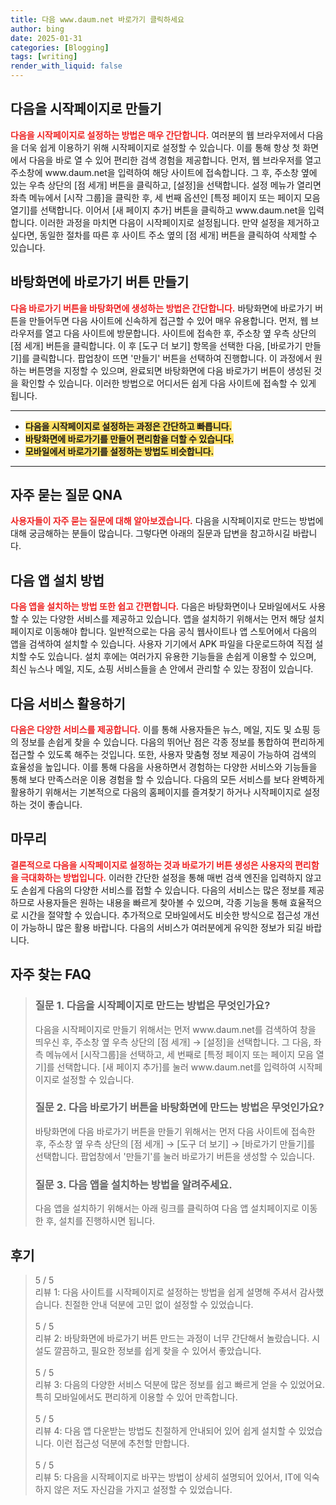```yaml
---
title: 다음 www.daum.net 바로가기 클릭하세요
author: bing
date: 2025-01-31
categories: [Blogging]
tags: [writing]
render_with_liquid: false
---
```



<h2 id='다음을 시작페이지로 만들기'>다음을 시작페이지로 만들기</h2>

<p><b><span style="color: #ee2323;">다음을 시작페이지로 설정하는 방법은 매우 간단합니다.</span></b> 여러분의 웹 브라우저에서 다음을 더욱 쉽게 이용하기 위해 시작페이지로 설정할 수 있습니다. 이를 통해 항상 첫 화면에서 다음을 바로 열 수 있어 편리한 검색 경험을 제공합니다. 먼저, 웹 브라우저를 열고 주소창에 www.daum.net을 입력하여 해당 사이트에 접속합니다. 그 후, 주소창 옆에 있는 우측 상단의 [점 세개] 버튼을 클릭하고, [설정]을 선택합니다. 설정 메뉴가 열리면 좌측 메뉴에서 [시작 그룹]을 클릭한 후, 세 번째 옵션인 [특정 페이지 또는 페이지 모음 열기]를 선택합니다. 이어서 [새 페이지 추가] 버튼을 클릭하고 www.daum.net을 입력합니다. 이러한 과정을 마치면 다음이 시작페이지로 설정됩니다. 만약 설정을 제거하고 싶다면, 동일한 절차를 따른 후 사이트 주소 옆의 [점 세개] 버튼을 클릭하여 삭제할 수 있습니다.</p>

<h2 id='바탕화면에 바로가기 버튼 만들기'>바탕화면에 바로가기 버튼 만들기</h2>

<p><b><span style="color: #ee2323;">다음 바로가기 버튼을 바탕화면에 생성하는 방법은 간단합니다.</span></b> 바탕화면에 바로가기 버튼을 만들어두면 다음 사이트에 신속하게 접근할 수 있어 매우 유용합니다. 먼저, 웹 브라우저를 열고 다음 사이트에 방문합니다. 사이트에 접속한 후, 주소창 옆 우측 상단의 [점 세개] 버튼을 클릭합니다. 이 후 [도구 더 보기] 항목을 선택한 다음, [바로가기 만들기]를 클릭합니다. 팝업창이 뜨면 '만들기' 버튼을 선택하여 진행합니다. 이 과정에서 원하는 버튼명을 지정할 수 있으며, 완료되면 바탕화면에 다음 바로가기 버튼이 생성된 것을 확인할 수 있습니다. 이러한 방법으로 어디서든 쉽게 다음 사이트에 접속할 수 있게 됩니다.</p>

<hr />

<ul>
    <li><b><span style="background-color: #ffe066;">다음을 시작페이지로 설정하는 과정은 간단하고 빠릅니다.</span></b></li>
    <li><b><span style="background-color: #ffe066;">바탕화면에 바로가기를 만들어 편리함을 더할 수 있습니다.</span></b></li>
    <li><b><span style="background-color: #ffe066;">모바일에서 바로가기를 설정하는 방법도 비슷합니다.</span></b></li>
</ul>

<hr />

<h2 id='자주 묻는 질문 QNA'>자주 묻는 질문 QNA</h2>

<p><b><span style="color: #ee2323;">사용자들이 자주 묻는 질문에 대해 알아보겠습니다.</span></b> 다음을 시작페이지로 만드는 방법에 대해 궁금해하는 분들이 많습니다. 그렇다면 아래의 질문과 답변을 참고하시길 바랍니다. </p>

<h2 id='다음 앱 설치 방법'>다음 앱 설치 방법</h2>

<p><b><span style="color: #ee2323;">다음 앱을 설치하는 방법 또한 쉽고 간편합니다.</span></b> 다음은 바탕화면이나 모바일에서도 사용할 수 있는 다양한 서비스를 제공하고 있습니다. 앱을 설치하기 위해서는 먼저 해당 설치페이지로 이동해야 합니다. 일반적으로는 다음 공식 웹사이트나 앱 스토어에서 다음의 앱을 검색하여 설치할 수 있습니다. 사용자 기기에서 APK 파일을 다운로드하여 직접 설치할 수도 있습니다. 설치 후에는 여러가지 유용한 기능들을 손쉽게 이용할 수 있으며, 최신 뉴스나 메일, 지도, 쇼핑 서비스들을 손 안에서 관리할 수 있는 장점이 있습니다.</p>

<h2 id='다음 서비스 활용하기'>다음 서비스 활용하기</h2>

<p><b><span style="color: #ee2323;">다음은 다양한 서비스를 제공합니다.</span></b> 이를 통해 사용자들은 뉴스, 메일, 지도 및 쇼핑 등의 정보를 손쉽게 찾을 수 있습니다. 다음의 뛰어난 점은 각종 정보를 통합하여 편리하게 접근할 수 있도록 해주는 것입니다. 또한, 사용자 맞춤형 정보 제공이 가능하여 검색의 효율성을 높입니다. 이를 통해 다음을 사용하면서 경험하는 다양한 서비스와 기능들을 통해 보다 만족스러운 이용 경험을 할 수 있습니다. 다음의 모든 서비스를 보다 완벽하게 활용하기 위해서는 기본적으로 다음의 홈페이지를 즐겨찾기 하거나 시작페이지로 설정하는 것이 좋습니다.</p>

<h2 id='마무리'>마무리</h2>

<p><b><span style="color: #ee2323;">결론적으로 다음을 시작페이지로 설정하는 것과 바로가기 버튼 생성은 사용자의 편리함을 극대화하는 방법입니다.</span></b> 이러한 간단한 설정을 통해 매번 검색 엔진을 입력하지 않고도 손쉽게 다음의 다양한 서비스를 접할 수 있습니다. 다음의 서비스는 많은 정보를 제공하므로 사용자들은 원하는 내용을 빠르게 찾아볼 수 있으며, 각종 기능을 통해 효율적으로 시간을 절약할 수 있습니다. 추가적으로 모바일에서도 비슷한 방식으로 접근성 개선이 가능하니 많은 활용 바랍니다. 다음의 서비스가 여러분에게 유익한 정보가 되길 바랍니다.</p>


<h2 id='자주_찾는_FAQ'>자주 찾는 FAQ</h2>
<div itemscope="" itemtype="https://schema.org/FAQPage"> 
<blockquote> 
<div itemscope="" itemprop="mainEntity" itemtype="https://schema.org/Question"> 
<h3 itemprop="name">질문 1. 다음을 시작페이지로 만드는 방법은 무엇인가요?</h3> 
<div itemscope="" itemprop="acceptedAnswer" itemtype="https://schema.org/Answer"> 
<span itemprop="text"> 
<p>다음을 시작페이지로 만들기 위해서는 먼저 www.daum.net를 검색하여 창을 띄우신 후, 주소창 옆 우측 상단의 [점 세개] → [설정]을 선택합니다. 그 다음, 좌측 메뉴에서 [시작그룹]을 선택하고, 세 번째로 [특정 페이지 또는 페이지 모음 열기]를 선택합니다. [새 페이지 추가]를 눌러 www.daum.net를 입력하여 시작페이지로 설정할 수 있습니다.</p> 
</span> 
</div> 
</div> 

<div itemscope="" itemprop="mainEntity" itemtype="https://schema.org/Question"> 
<h3 itemprop="name">질문 2. 다음 바로가기 버튼을 바탕화면에 만드는 방법은 무엇인가요?</h3> 
<div itemscope="" itemprop="acceptedAnswer" itemtype="https://schema.org/Answer"> 
<span itemprop="text"> 
<p>바탕화면에 다음 바로가기 버튼을 만들기 위해서는 먼저 다음 사이트에 접속한 후, 주소창 옆 우측 상단의 [점 세개] → [도구 더 보기] → [바로가기 만들기]를 선택합니다. 팝업창에서 '만들기'를 눌러 바로가기 버튼을 생성할 수 있습니다.</p> 
</span> 
</div> 
</div> 

<div itemscope="" itemprop="mainEntity" itemtype="https://schema.org/Question"> 
<h3 itemprop="name">질문 3. 다음 앱을 설치하는 방법을 알려주세요.</h3> 
<div itemscope="" itemprop="acceptedAnswer" itemtype="https://schema.org/Answer"> 
<span itemprop="text"> 
<p>다음 앱을 설치하기 위해서는 아래 링크를 클릭하여 다음 앱 설치페이지로 이동한 후, 설치를 진행하시면 됩니다.</p> 
</span> 
</div> 
</div> 
</blockquote> 
</div>
<h2 id='후기'>후기</h2>
<div itemscope itemtype="https://schema.org/Product">
  <blockquote>
  <div itemprop="review" itemscope itemtype="https://schema.org/Review">
      <div itemprop="reviewRating" itemscope itemtype="https://schema.org/Rating"> <span itemprop="ratingValue">5</span> / <span itemprop="bestRating">5</span> </div>
      <span itemprop="reviewBody">리뷰 1: 다음 사이트를 시작페이지로 설정하는 방법을 쉽게 설명해 주셔서 감사했습니다. 친절한 안내 덕분에 고민 없이 설정할 수 있었습니다.</span>
  </div>
  <br>
  <div itemprop="review" itemscope itemtype="https://schema.org/Review">
      <div itemprop="reviewRating" itemscope itemtype="https://schema.org/Rating"> <span itemprop="ratingValue">5</span> / <span itemprop="bestRating">5</span> </div>
      <span itemprop="reviewBody">리뷰 2: 바탕화면에 바로가기 버튼 만드는 과정이 너무 간단해서 놀랐습니다. 시설도 깔끔하고, 필요한 정보를 쉽게 찾을 수 있어서 좋았습니다.</span>
  </div>
  <br>
  <div itemprop="review" itemscope itemtype="https://schema.org/Review">
      <div itemprop="reviewRating" itemscope itemtype="https://schema.org/Rating"> <span itemprop="ratingValue">5</span> / <span itemprop="bestRating">5</span> </div>
      <span itemprop="reviewBody">리뷰 3: 다음의 다양한 서비스 덕분에 많은 정보를 쉽고 빠르게 얻을 수 있었어요. 특히 모바일에서도 편리하게 이용할 수 있어 만족합니다.</span>
  </div>
  <br>
  <div itemprop="review" itemscope itemtype="https://schema.org/Review">
      <div itemprop="reviewRating" itemscope itemtype="https://schema.org/Rating"> <span itemprop="ratingValue">5</span> / <span itemprop="bestRating">5</span> </div>
      <span itemprop="reviewBody">리뷰 4: 다음 앱 다운받는 방법도 친절하게 안내되어 있어 쉽게 설치할 수 있었습니다. 이런 접근성 덕분에 추천할 만합니다.</span>
  </div>
  <br>
  <div itemprop="review" itemscope itemtype="https://schema.org/Review">
      <div itemprop="reviewRating" itemscope itemtype="https://schema.org/Rating"> <span itemprop="ratingValue">5</span> / <span itemprop="bestRating">5</span> </div>
      <span itemprop="reviewBody">리뷰 5: 다음을 시작페이지로 바꾸는 방법이 상세히 설명되어 있어서, IT에 익숙하지 않은 저도 자신감을 가지고 설정할 수 있었습니다.</span>
  </div>
  </blockquote>
</div>
